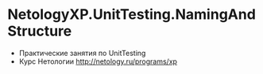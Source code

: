 # NetologyXP.UnitTesting.NamingAndStructure
 - Практические занятия по UnitTesting 
 - Курс Нетологии http://netology.ru/programs/xp
